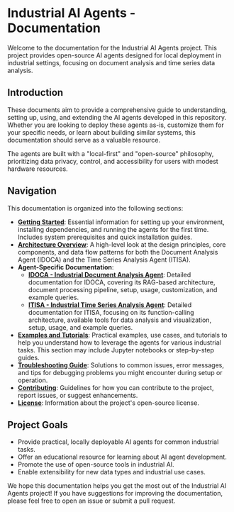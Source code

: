 # Industrial AI Agents - Documentation

Welcome to the documentation for the Industrial AI Agents project. This project provides open-source AI agents designed for local deployment in industrial settings, focusing on document analysis and time series data analysis.

## Introduction

These documents aim to provide a comprehensive guide to understanding, setting up, using, and extending the AI agents developed in this repository. Whether you are looking to deploy these agents as-is, customize them for your specific needs, or learn about building similar systems, this documentation should serve as a valuable resource.

The agents are built with a "local-first" and "open-source" philosophy, prioritizing data privacy, control, and accessibility for users with modest hardware resources.

## Navigation

This documentation is organized into the following sections:

* **[Getting Started](getting_started.md)**: Essential information for setting up your environment, installing dependencies, and running the agents for the first time. Includes system prerequisites and quick installation guides.
* **[Architecture Overview](architecture.md)**: A high-level look at the design principles, core components, and data flow patterns for both the Document Analysis Agent (IDOCA) and the Time Series Analysis Agent (ITISA).
* **Agent-Specific Documentation**:
    * **[IDOCA - Industrial Document Analysis Agent](idoca/index.md)**: Detailed documentation for IDOCA, covering its RAG-based architecture, document processing pipeline, setup, usage, customization, and example queries.
    * **[ITISA - Industrial Time Series Analysis Agent](itisa/index.md)**: Detailed documentation for ITISA, focusing on its function-calling architecture, available tools for data analysis and visualization, setup, usage, and example queries.
* **[Examples and Tutorials](examples/index.md)**: Practical examples, use cases, and tutorials to help you understand how to leverage the agents for various industrial tasks. This section may include Jupyter notebooks or step-by-step guides.
* **[Troubleshooting Guide](troubleshooting.md)**: Solutions to common issues, error messages, and tips for debugging problems you might encounter during setup or operation.
* **[Contributing](../CONTRIBUTING.md)**: Guidelines for how you can contribute to the project, report issues, or suggest enhancements.
* **[License](../LICENSE)**: Information about the project's open-source license.

## Project Goals

* Provide practical, locally deployable AI agents for common industrial tasks.
* Offer an educational resource for learning about AI agent development.
* Promote the use of open-source tools in industrial AI.
* Enable extensibility for new data types and industrial use cases.

We hope this documentation helps you get the most out of the Industrial AI Agents project! If you have suggestions for improving the documentation, please feel free to open an issue or submit a pull request.
